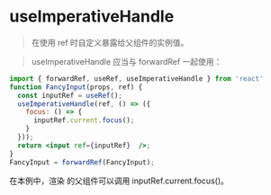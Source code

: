 # useImperativeHandle
> 在使用 ref 时自定义暴露给父组件的实例值。

> useImperativeHandle 应当与 forwardRef 一起使用：

```jsx
import { forwardRef, useRef, useImperativeHandle } from 'react'
function FancyInput(props, ref) {
  const inputRef = useRef();
  useImperativeHandle(ref, () => ({
    focus: () => {
      inputRef.current.focus();
    }
  }));
  return <input ref={inputRef}  />;
}
FancyInput = forwardRef(FancyInput);
```

在本例中，渲染 <FancyInput ref={inputRef} /> 的父组件可以调用 inputRef.current.focus()。

